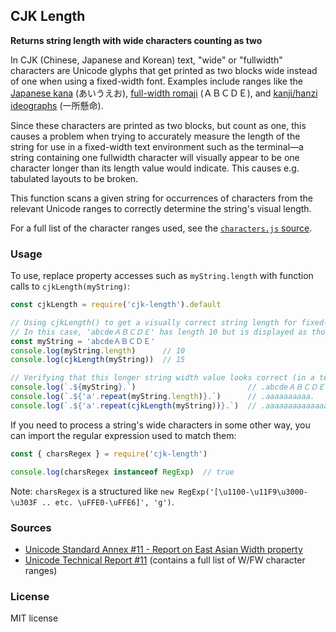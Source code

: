 ## CJK Length

**Returns string length with wide characters counting as two**

In CJK (Chinese, Japanese and Korean) text, "wide" or "fullwidth" characters
are Unicode glyphs that get printed as two blocks wide instead of one when using
a fixed-width font. Examples include ranges like the [Japanese kana](https://en.wikipedia.org/wiki/Kana) (あいうえお),
[full-width romaji](https://en.wikipedia.org/wiki/Halfwidth_and_fullwidth_forms) (ＡＢＣＤＥ), and [kanji/hanzi ideographs](https://en.wikipedia.org/wiki/Kanji) (一所懸命).

Since these characters are printed as two blocks, but count as one, this causes
a problem when trying to accurately measure the length of the string for use
in a fixed-width text environment such as the terminal—a string containing
one fullwidth character will visually appear to be one character longer than
its length value would indicate. This causes e.g. tabulated layouts to be broken.

This function scans a given string for occurrences of characters from the relevant
Unicode ranges to correctly determine the string's visual length.

For a full list of the character ranges used, see the [`characters.js` source](characters.js).

### Usage

To use, replace property accesses such as `myString.length` with function calls
to `cjkLength(myString)`:

```js
const cjkLength = require('cjk-length').default

// Using cjkLength() to get a visually correct string length for fixed-width fonts:
// In this case, 'abcdeＡＢＣＤＥ' has length 10 but is displayed as though it's length 15.
const myString = 'abcdeＡＢＣＤＥ'
console.log(myString.length)      // 10
console.log(cjkLength(myString))  // 15

// Verifying that this longer string width value looks correct (in a terminal):
console.log(`.${myString}.`)                         // .abcdeＡＢＣＤＥ.
console.log(`.${'a'.repeat(myString.length)}.`)      // .aaaaaaaaaa.
console.log(`.${'a'.repeat(cjkLength(myString))}.`)  // .aaaaaaaaaaaaaaa.
```

If you need to process a string's wide characters in some other way, you can import
the regular expression used to match them:

```js
const { charsRegex } = require('cjk-length')

console.log(charsRegex instanceof RegExp)  // true
```

Note: `charsRegex` is a structured like `new RegExp('[\u1100-\u11F9\u3000-\u303F .. etc. \uFFE0-\uFFE6]', 'g')`.

### Sources

* [Unicode Standard Annex #11 - Report on East Asian Width property](https://unicode.org/reports/tr11/)
* [Unicode Technical Report #11](http://www.unicode.org/reports/tr11-2/) (contains a full list of W/FW character ranges)

### License

MIT license
